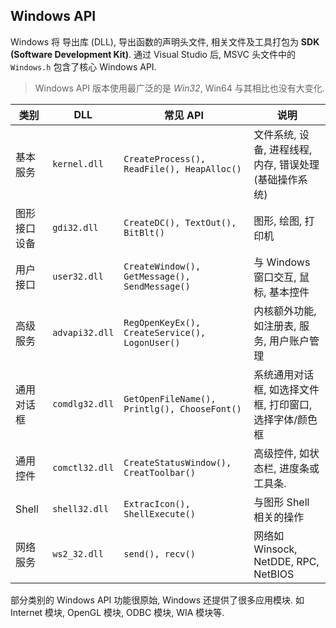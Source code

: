 ## Windows API

Windows 将 导出库 (DLL), 导出函数的声明头文件, 相关文件及工具打包为 **SDK (Software Development Kit)**. 通过 Visual Studio 后, MSVC 头文件中的 `Windows.h` 包含了核心 Windows API.

> Windows API 版本使用最广泛的是 *Win32*, Win64 与其相比也没有大变化. 

| 类别         | DLL            | 常见 API                                       | 说明                                                    |
| ------------ | -------------- | ---------------------------------------------- | ------------------------------------------------------- |
| 基本服务     | `kernel.dll`   | `CreateProcess(), ReadFile(), HeapAlloc()`     | 文件系统, 设备, 进程线程, 内存, 错误处理 (基础操作系统) |
| 图形接口设备 | `gdi32.dll`    | `CreateDC(), TextOut(), BitBlt()`              | 图形, 绘图, 打印机                                      |
| 用户接口     | `user32.dll`   | `CreateWindow(), GetMessage(), SendMessage()`  | 与 Windows 窗口交互, 鼠标, 基本控件                     |
| 高级服务     | `advapi32.dll` | `RegOpenKeyEx(), CreateService(), LogonUser()` | 内核额外功能, 如注册表, 服务, 用户账户管理              |
| 通用对话框   | `comdlg32.dll` | `GetOpenFileName(), Printlg(), ChooseFont()`   | 系统通用对话框, 如选择文件框, 打印窗口, 选择字体/颜色框 |
| 通用控件     | `comctl32.dll` | `CreateStatusWindow(), CreatToolbar()`         | 高级控件, 如状态栏, 进度条或工具条.                     |
| Shell        | `shell32.dll`  | `ExtracIcon(), ShellExecute()`                 | 与图形 Shell 相关的操作                                 |
| 网络服务     | `ws2_32.dll`   | `send(), recv()`                               | 网络如 Winsock, NetDDE, RPC, NetBIOS                                                        |

部分类别的 Windows API 功能很原始, Windows 还提供了很多应用模块. 如 Internet 模块, OpenGL 模块, ODBC 模块, WIA 模块等.

